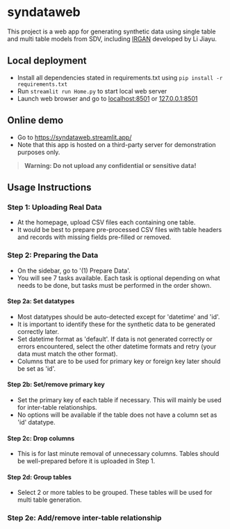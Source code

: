 # syndataweb
This project is a web app for generating synthetic data using single table and multi table models from SDV, including [IRGAN](https://github.com/lll-jy/irgv2) developed by Li Jiayu. 

## Local deployment
- Install all dependencies stated in requirements.txt using ```pip install -r requirements.txt``` 
- Run ```streamlit run Home.py``` to start local web server 
- Launch web browser and go to [localhost:8501](http://localhost:8501) or [127.0.0.1:8501](http://127.0.0.1:8501)

## Online demo
- Go to https://syndataweb.streamlit.app/
- Note that this app is hosted on a third-party server for demonstration purposes only. 
> **Warning: Do not upload any confidential or sensitive data!**

## Usage Instructions
### Step 1: Uploading Real Data
- At the homepage, upload CSV files each containing one table. 
- It would be best to prepare pre-processed CSV files with table headers and records with missing fields pre-filled or removed.

### Step 2: Preparing the Data
- On the sidebar, go to '(1) Prepare Data'. 
- You will see 7 tasks available. Each task is optional depending on what needs to be done, but tasks must be performed in the order shown.
#### Step 2a: Set datatypes
- Most datatypes should be auto-detected except for 'datetime' and 'id'. 
- It is important to identify these for the synthetic data to be generated correctly later. 
- Set datetime format as 'default'. If data is not generated correctly or errors encountered, select the other datetime formats and retry (your data must match the other format). 
- Columns that are to be used for primary key or foreign key later should be set as 'id'.
#### Step 2b: Set/remove primary key
- Set the primary key of each table if necessary. This will mainly be used for inter-table relationships.
- No options will be available if the table does not have a column set as 'id' datatype.
#### Step 2c: Drop columns
- This is for last minute removal of unnecessary columns. Tables should be well-prepared before it is uploaded in Step 1.
#### Step 2d: Group tables
- Select 2 or more tables to be grouped. These tables will be used for multi table generation.
### Step 2e: Add/remove inter-table relationship
